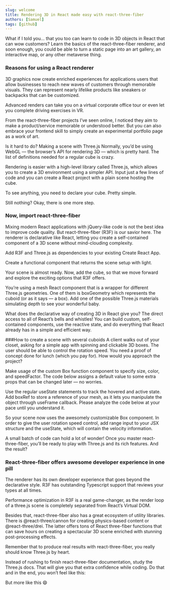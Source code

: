 ```yaml
---
slug: welcome
title: Rendering 3D in React made easy with react-three-fiber
authors: [Samuel]
tags: [github]
---
```


What if I told you… that you too can learn to code in 3D objects in React that can wow customers? Learn the basics of the react-three-fiber renderer, and soon enough, you could be able to turn a static page into an art gallery, an interactive map, or any other metaverse thing.

### Reasons for using a React renderer

3D graphics now create enriched experiences for applications users that allow businesses to reach new waves of customers through memorable visuals. They can represent nearly lifelike products like sneakers or backpacks that can be customized.

Advanced renders can take you on a virtual corporate office tour or even let you complete driving exercises in VR.

From the react-three-fiber projects I’ve seen online, I noticed they aim to make a product/service memorable or understood better. But you can also embrace your frontend skill to simply create an experimental portfolio page as a work of art.

Is it hard to do? Making a scene with Three.js
Normally, you’d be using WebGL — the browser’s API for rendering 3D — which is pretty hard. The list of definitions needed for a regular cube is crazy.

Rendering is easier with a high-level library called Three.js, which allows you to create a 3D environment using a simpler API. Input just a few lines of code and you can create a React project with a plain scene hosting the cube.

To see anything, you need to declare your cube. Pretty simple.

Still nothing? Okay, there is one more step.

### Now, import react-three-fiber

Mixing modern React applications with jQuery-like code is not the best idea to improve code quality. But react-three-fiber (R3F) is our savior here. The renderer is declarative like React, letting you create a self-contained component of a 3D scene without mind-clouding complexity.

Add R3F and Three.js as dependencies to your existing Create React App.

Create a functional component that returns the scene setup with light.

Your scene is almost ready. Now, add the cube, so that we move forward and explore the exciting options that R3F offers.

You’re using a mesh React component that is a wrapper for different Three.js geometries. One of them is boxGeometry which represents the cuboid (or as it says — a box). Add one of the possible Three.js materials simulating depth to see your wonderful baby.

What does the declarative way of creating 3D in React give you? The direct access to all of React’s bells and whistles! You can build custom, self-contained components, use the reactive state, and do everything that React already has in a simple and efficient way.

###How to create a scene with several cuboids
A client walks out of your closet, asking for a simple app with spinning and clickable 3D boxes. The user should be able to control the rotation speed. You need a proof of concept done for lunch (which you pay for). How would you approach the project?

Make usage of the custom Box function component to specify size, color, and speedFactor. The code below assigns a default value to some extra props that can be changed later — no worries.

Use the regular useState statements to track the hovered and active state. Add boxRef to store a reference of your mesh, as it lets you manipulate the object through useFrame callback. Please analyze the code below at your pace until you understand it.

So your scene now uses the awesomely customizable Box component. In order to give the user rotation speed control, add range input to your JSX structure and the useState, which will contain the velocity information.

A small batch of code can hold a lot of wonder! Once you master react-three-fiber, you’ll be ready to play with Three.js and its rich features. And the result?

### React-three-fiber offers awesome developer experience in one pill

The renderer has its own developer experience that goes beyond the declarative style. R3F has outstanding Typescript support that reviews your types at all times.

Performance optimization in R3F is a real game-changer, as the render loop of a three.js scene is completely separated from React’s Virtual DOM.

Besides that, react-three-fiber also has a great ecosystem of utility libraries. There is @react-three/cannon for creating physics-based content or @react-three/drei. The latter offers tons of React three-fiber functions that can save hours on creating a spectacular 3D scene enriched with stunning post-processing effects.

Remember that to produce real results with react-three-fiber, you really should know Three.js by heart.

Instead of rushing to finish react-three-fiber documentation, study the Three.js docs. That will give you that extra confidence while coding. Do that and in the end, you won’t feel like this:

But more like this 😄
